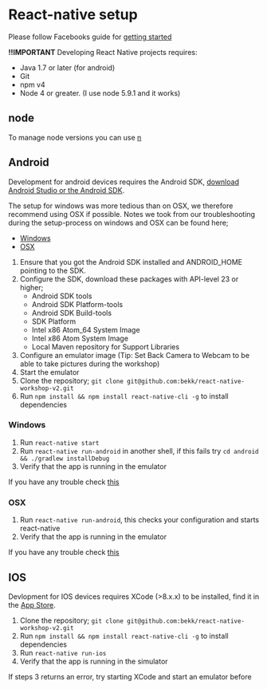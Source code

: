 # React-native setup
Please follow Facebooks guide for [getting started](https://facebook.github.io/react-native/docs/getting-started.html)

**!!IMPORTANT**
Developing React Native projects requires:
 - Java 1.7 or later (for android)
 - Git
 - npm v4
 - Node 4 or greater. (I use node 5.9.1 and it works)



## node
To manage node versions you can use [n](https://www.npmjs.com/package/n)

## Android
Development for android devices requires the Android SDK, [download Android Studio or the Android SDK](http://developer.android.com/sdk/index.html).

The setup for windows was more tedious than on OSX, we therefore recommend using OSX if possible.
Notes we took from our troubleshooting during the setup-process on windows and OSX can be found here;

* [Windows](trouble-windows-android.md)
* [OSX](trouble-osx-android.md)

1. Ensure that you got the Android SDK installed and ANDROID_HOME pointing to the SDK.
2. Configure the SDK, download these packages with API-level 23 or higher;
    * Android SDK tools
    * Android SDK Platform-tools
    * Android SDK Build-tools
    * SDK Platform
    * Intel x86 Atom_64 System Image
    * Intel x86 Atom System Image
    * Local Maven repository for Support Libraries
3. Configure an emulator image (Tip: Set Back Camera to Webcam to be able to take pictures during the workshop)
4. Start the emulator
5. Clone the repository; `git clone git@github.com:bekk/react-native-workshop-v2.git`
6. Run `npm install && npm install react-native-cli -g` to install dependencies

### Windows
1. Run `react-native start`
2. Run `react-native run-android` in another shell, if this fails try `cd android && ./gradlew installDebug`
3. Verify that the app is running in the emulator

If you have any trouble check [this](trouble-windows-android.md)

### OSX
1. Run `react-native run-android`, this checks your configuration and starts react-native
2. Verify that the app is running in the emulator

If you have any trouble check [this](trouble-osx-android.md)

## IOS
Devlopment for IOS devices requires XCode (>8.x.x) to be installed, find it in the [App Store](https://itunes.apple.com/no/app/xcode/id497799835).

1. Clone the repository; `git clone git@github.com:bekk/react-native-workshop-v2.git`
2. Run `npm install && npm install react-native-cli -g` to install dependencies
3. Run `react-native run-ios`
4. Verify that the app is running in the simulator

If steps 3 returns an error, try starting XCode and start an emulator before
